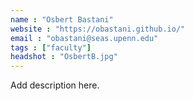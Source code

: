 ```yaml
---
name : "Osbert Bastani"
website : "https://obastani.github.io/"
email : "obastani@seas.upenn.edu"
tags : ["faculty"]
headshot : "OsbertB.jpg"
---
```

Add description here.
